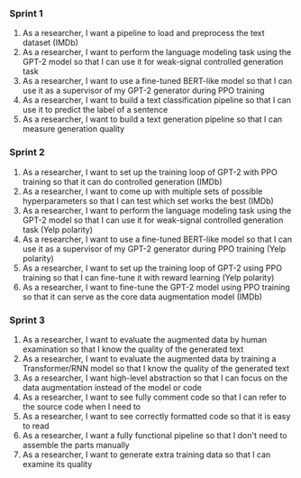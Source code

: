 ### Sprint 1

1.  As a researcher, I want a pipeline to load and preprocess the text dataset (IMDb)
2.  As a researcher, I want to perform the language modeling task using the GPT-2 model so that I can use it for weak-signal controlled generation task
3.  As a researcher, I want to use a fine-tuned BERT-like model so that I can use it as a supervisor of my GPT-2 generator during PPO training
4.  As a researcher, I want to build a text classification pipeline so that I can use it to predict the label of a sentence
5.  As a researcher, I want to build a text generation pipeline so that I can measure generation quality

### Sprint 2

1.  As a researcher, I want to set up the training loop of GPT-2 with PPO training so that it can do controlled generation (IMDb)
2.  As a researcher, I want to come up with multiple sets of possible hyperparameters so that I can test which set works the best (IMDb)
3.  As a researcher, I want to perform the language modeling task using the GPT-2 model so that I can use it for weak-signal controlled generation task (Yelp polarity)
4.  As a researcher, I want to use a fine-tuned BERT-like model so that I can use it as a supervisor of my GPT-2 generator during PPO training (Yelp polarity)
5.  As a researcher, I want to set up the training loop of GPT-2 using PPO training so that I can fine-tune it with reward learning (Yelp polarity)
6.  As a researcher, I want to fine-tune the GPT-2 model using PPO training so that it can serve as the core data augmentation model (IMDb)

### Sprint 3

1.  As a researcher, I want to evaluate the augmented data by human examination so that I know the quality of the generated text
2.  As a researcher, I want to evaluate the augmented data by training a Transformer/RNN model so that I know the quality of the generated text
3.  As a researcher, I want high-level abstraction so that I can focus on the data augmentation instead of the model or code
4.  As a researcher, I want to see fully comment code so that I can refer to the source code when I need to
5.  As a researcher, I want to see correctly formatted code so that it is easy to read
6.  As a researcher, I want a fully functional pipeline so that I don't need to assemble the parts manually
7.  As a researcher, I want to generate extra training data so that I can examine its quality

